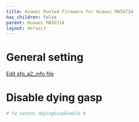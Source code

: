 ```yaml
---
title: Huawei Rooted Firmware for Huawei MA5671A
has_children: false
parent: Huawei MA5671A
layout: default
---
```


# General setting

[Edit sfp_a2_info file](https://forum.openwrt.org/t/support-ma5671a-sfp-gpon/48042/24)

# Disable dying gasp

```sh
# fw_setenv nDyingGaspEnable 0 
```
